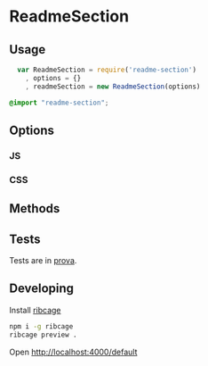 # ReadmeSection

## Usage
```js
  var ReadmeSection = require('readme-section')
    , options = {}
    , readmeSection = new ReadmeSection(options)
```

```css
@import "readme-section";
```

## Options

### JS

### CSS

## Methods

## Tests
Tests are in [prova](https://github.com/azer/prova).

## Developing
Install [ribcage](https://github.com/Techwraith/ribcage)

```sh
npm i -g ribcage
ribcage preview .
```

Open [http://localhost:4000/default](http://localhost:4000/default)

